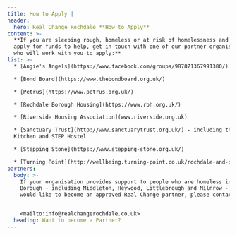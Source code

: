 ```yaml
---
title: How to Apply |
header:
  hero: Real Change Rochdale **How to Apply**
content: >-
  **If you are sleeping rough, homeless or at risk of homelessness and want to
  apply for funds to help, get in touch with one of our partner organisations
  who will work with you to apply:**
list: >-
  * [Angie's Angels](https://www.facebook.com/groups/987871367991380/)

  * [Bond Board](https://www.thebondboard.org.uk/)

  * [Petrus](https://www.petrus.org.uk/)

  * [Rochdale Borough Housing](https://www.rbh.org.uk/)

  * [Riverside Housing Association](www.riverside.org.uk)

  * [Sanctuary Trust](http://www.sanctuarytrust.org.uk/) - including the Soup
  Kitchen and STEP Hostel

  * [Stepping Stone](https://www.stepping-stone.org.uk/)

  * [Turning Point](http://wellbeing.turning-point.co.uk/rochdale-and-oldham/)
partners:
  body: >-
    If your organisation provides support to people who are homeless in Rochdale
    Borough - including Middleton, Heywood, Littlebrough and Milnrow - and you
    would like to become an approved Real Change partner, please contact us at:


    <mailto:info@realchangerochdale.co.uk>
  heading: Want to become a Partner?
---
```


